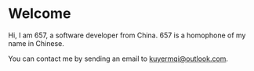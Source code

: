 # Welcome

Hi, I am 657, a software developer from China. 657 is a homophone of my name in Chinese.

You can contact me by sending an email to kuyermqi@outlook.com.
